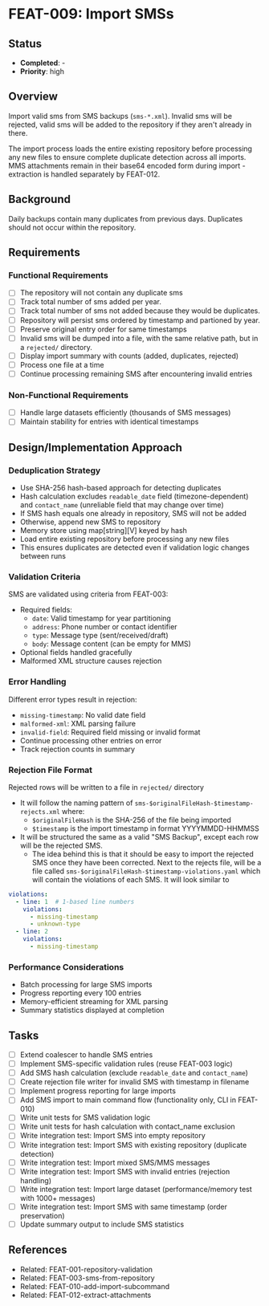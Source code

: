 # FEAT-009: Import SMSs

## Status
- **Completed**: -
- **Priority**: high

## Overview
Import valid sms from SMS backups (`sms-*.xml`).  Invalid sms will be rejected, valid sms will be added to the repository if they aren't already in there.

The import process loads the entire existing repository before processing any new files to ensure complete duplicate detection across all imports. MMS attachments remain in their base64 encoded form during import - extraction is handled separately by FEAT-012.

## Background
Daily backups contain many duplicates from previous days. Duplicates should not occur within the repository.

## Requirements
### Functional Requirements
- [ ] The repository will not contain any duplicate sms
- [ ] Track total number of sms added per year.
- [ ] Track total number of sms not added because they would be duplicates.
- [ ] Repository will persist sms ordered by timestamp and partioned by year.
- [ ] Preserve original entry order for same timestamps
- [ ] Invalid sms will be dumped into a file, with the same relative path, but in a `rejected/` directory.
- [ ] Display import summary with counts (added, duplicates, rejected)
- [ ] Process one file at a time
- [ ] Continue processing remaining SMS after encountering invalid entries

### Non-Functional Requirements
- [ ] Handle large datasets efficiently (thousands of SMS messages)
- [ ] Maintain stability for entries with identical timestamps

## Design/Implementation Approach
### Deduplication Strategy
- Use SHA-256 hash-based approach for detecting duplicates
- Hash calculation excludes `readable_date` field (timezone-dependent) and `contact_name` (unreliable field that may change over time)
- If SMS hash equals one already in repository, SMS will not be added
- Otherwise, append new SMS to repository
- Memory store using map[string][V] keyed by hash
- Load entire existing repository before processing any new files
- This ensures duplicates are detected even if validation logic changes between runs

### Validation Criteria
SMS are validated using criteria from FEAT-003:
- Required fields:
  - `date`: Valid timestamp for year partitioning
  - `address`: Phone number or contact identifier
  - `type`: Message type (sent/received/draft)
  - `body`: Message content (can be empty for MMS)
- Optional fields handled gracefully
- Malformed XML structure causes rejection

### Error Handling
Different error types result in rejection:
- `missing-timestamp`: No valid date field
- `malformed-xml`: XML parsing failure
- `invalid-field`: Required field missing or invalid format
- Continue processing other entries on error
- Track rejection counts in summary

### Rejection File Format
Rejected rows will be written to a file in `rejected/` directory
- It will follow the naming pattern of `sms-$originalFileHash-$timestamp-rejects.xml` where:
  - `$originalFileHash` is the SHA-256 of the file being imported
  - `$timestamp` is the import timestamp in format YYYYMMDD-HHMMSS
- It will be structured the same as a valid "SMS Backup", except each row will be the rejected SMS.
  - The idea behind this is that it should be easy to import the rejected SMS once they have been corrected.
Next to the rejects file, will be a file called `sms-$originalFileHash-$timestamp-violations.yaml` which will contain the violations of each SMS.  It will look similar to 
```yaml
violations:
  - line: 1  # 1-based line numbers
    violations:
      - missing-timestamp
      - unknown-type
  - line: 2
    violations:
      - missing-timestamp
```

### Performance Considerations
- Batch processing for large SMS imports
- Progress reporting every 100 entries
- Memory-efficient streaming for XML parsing
- Summary statistics displayed at completion

## Tasks
- [ ] Extend coalescer to handle SMS entries
- [ ] Implement SMS-specific validation rules (reuse FEAT-003 logic)
- [ ] Add SMS hash calculation (exclude `readable_date` and `contact_name`)
- [ ] Create rejection file writer for invalid SMS with timestamp in filename
- [ ] Implement progress reporting for large imports
- [ ] Add SMS import to main command flow (functionality only, CLI in FEAT-010)
- [ ] Write unit tests for SMS validation logic
- [ ] Write unit tests for hash calculation with contact_name exclusion
- [ ] Write integration test: Import SMS into empty repository
- [ ] Write integration test: Import SMS with existing repository (duplicate detection)
- [ ] Write integration test: Import mixed SMS/MMS messages
- [ ] Write integration test: Import SMS with invalid entries (rejection handling)
- [ ] Write integration test: Import large dataset (performance/memory test with 1000+ messages)
- [ ] Write integration test: Import SMS with same timestamp (order preservation)
- [ ] Update summary output to include SMS statistics

## References
- Related: FEAT-001-repository-validation
- Related: FEAT-003-sms-from-repository
- Related: FEAT-010-add-import-subcommand
- Related: FEAT-012-extract-attachments
